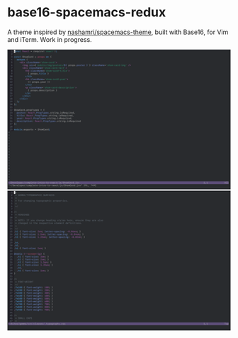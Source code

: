 # base16-spacemacs-redux

A theme inspired by [nashamri/spacemacs-theme](https://github.com/nashamri/spacemacs-theme/), built with Base16, for Vim and iTerm. Work in progress.

![](screenshots/jsx.png)
![](screenshots/css.png)
